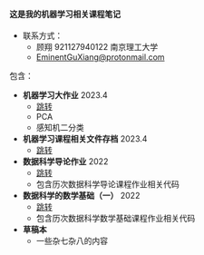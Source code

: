 #### 这是我的机器学习相关课程笔记

* 联系方式：
  * 顾翔 921127940122 南京理工大学
  * EminentGuXiang@protonmail.com

包含：

* **机器学习大作业** 2023.4
  * [跳转](https://github.com/eminentgu/ML_learning_notes/tree/main/%E6%9C%BA%E5%99%A8%E5%AD%A6%E4%B9%A0%E5%A4%A7%E4%BD%9C%E4%B8%9A)
  * PCA
  * 感知机二分类
* **机器学习课程相关文件存档** 2023.4
  * [跳转](https://github.com/eminentgu/ML_learning_notes/tree/main/%E6%9C%BA%E5%99%A8%E5%AD%A6%E4%B9%A0)
* **数据科学导论作业** 2022
  * [跳转](https://github.com/eminentgu/ML_learning_notes/tree/main/%E6%95%B0%E6%8D%AE%E7%A7%91%E5%AD%A6%E5%AF%BC%E8%AE%BA%E4%BD%9C%E4%B8%9A)
  * 包含历次数据科学导论课程作业相关代码
* **数据科学的数学基础（一）** 2022
  * [跳转](https://github.com/eminentgu/ML_learning_notes/tree/main/%E6%95%B0%E6%8D%AE%E7%A7%91%E5%AD%A6%E7%9A%84%E6%95%B0%E5%AD%A6%E5%9F%BA%E7%A1%80)
  * 包含历次数据科学数学基础课程作业相关代码
* **草稿本** 
  * 一些杂七杂八的内容